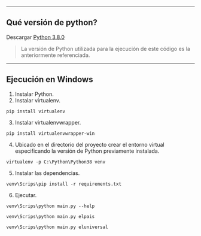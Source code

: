 ----
## Qué versión de python?
Descargar [Python 3.8.0](https://www.python.org/ftp/python/3.8.0/python-3.8.0-amd64.exe)

> La versión de Python utilizada para la ejecución de este código es la anteriormente referenciada.

----
## Ejecución en Windows
1. Instalar Python.
2. Instalar virtualenv.
```
pip install virtualenv
```
3. Instalar virtualenvwrapper.
```
pip install virtualenvwrapper-win
```
4. Ubicado en el directorio del proyecto crear el entorno virtual especificando la versión de Python previamente instalada.
```
virtualenv -p C:\Python\Python38 venv
```
5. Instalar las dependencias.
```
venv\Scrips\pip install -r requirements.txt
```
6. Ejecutar.
```
venv\Scrips\python main.py --help
```
```
venv\Scrips\python main.py elpais
```
```
venv\Scrips\python main.py eluniversal
```
